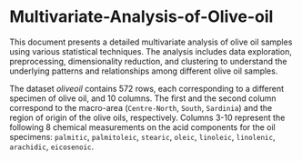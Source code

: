 # Multivariate-Analysis-of-Olive-oil

This document presents a detailed multivariate analysis of olive oil samples using various statistical techniques. The analysis includes data exploration, preprocessing, dimensionality reduction, and clustering to understand the underlying patterns and relationships among different olive oil samples.

The dataset *oliveoil* contains 572 rows, each corresponding to a different specimen of olive oil, and 10 columns. 
The first and the second column correspond to the macro-area (`Centre-North`, `South`, `Sardinia`) and the region of origin of the olive oils, respectively. 
Columns 3-10 represent the following 8 chemical measurements on the acid components for the oil specimens: `palmitic`, `palmitoleic`, `stearic`, `oleic`, `linoleic`, `linolenic`, `arachidic`, `eicosenoic`. 
